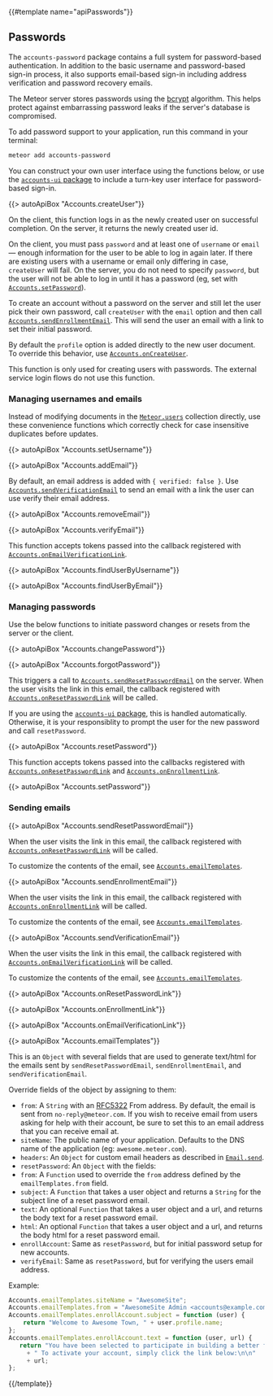 {{#template name="apiPasswords"}}

<h2 id="accounts_passwords"><span>Passwords</span></h2>

The `accounts-password` package contains a full system for password-based
authentication. In addition to the basic username and password-based
sign-in process, it also supports email-based sign-in including
address verification and password recovery emails.

The Meteor server stores passwords using the
[bcrypt](http://en.wikipedia.org/wiki/Bcrypt) algorithm. This helps
protect against embarrassing password leaks if the server's database is
compromised.

To add password support to your application, run this command in your terminal:

```bash
meteor add accounts-password
```

You can construct your own user interface using the
functions below, or use the [`accounts-ui` package](#accountsui) to
include a turn-key user interface for password-based sign-in.


{{> autoApiBox "Accounts.createUser"}}

On the client, this function logs in as the newly created user on
successful completion. On the server, it returns the newly created user
id.

On the client, you must pass `password` and at least one of `username` or
`email` &mdash; enough information for the user to be able to log in again
later. If there are existing users with a username or email only differing in
case, `createUser` will fail. On the server, you do not need to specify
`password`, but the user will not be able to log in until it has a password (eg,
set with [`Accounts.setPassword`](#accounts_setpassword)).

To create an account without a password on the server and still let the
user pick their own password, call `createUser` with the `email` option
and then
call [`Accounts.sendEnrollmentEmail`](#accounts_sendenrollmentemail). This
will send the user an email with a link to set their initial password.

By default the `profile` option is added directly to the new user document. To
override this behavior, use [`Accounts.onCreateUser`](#accounts_oncreateuser).

This function is only used for creating users with passwords. The external
service login flows do not use this function.

### Managing usernames and emails

Instead of modifying documents in the [`Meteor.users`](#meteor_users) collection
directly, use these convenience functions which correctly check for case
insensitive duplicates before updates.

{{> autoApiBox "Accounts.setUsername"}}

{{> autoApiBox "Accounts.addEmail"}}

By default, an email address is added with `{ verified: false }`. Use
[`Accounts.sendVerificationEmail`](#Accounts-sendVerificationEmail) to send an
email with a link the user can use verify their email address.

{{> autoApiBox "Accounts.removeEmail"}}

{{> autoApiBox "Accounts.verifyEmail"}}

This function accepts tokens passed into the callback registered with
[`Accounts.onEmailVerificationLink`](#Accounts-onEmailVerificationLink).

{{> autoApiBox "Accounts.findUserByUsername"}}

{{> autoApiBox "Accounts.findUserByEmail"}}

### Managing passwords

Use the below functions to initiate password changes or resets from the server
or the client.

{{> autoApiBox "Accounts.changePassword"}}

{{> autoApiBox "Accounts.forgotPassword"}}

This triggers a call
to [`Accounts.sendResetPasswordEmail`](#accounts_sendresetpasswordemail)
on the server. When the user visits the link in this email, the callback
registered with [`Accounts.onResetPasswordLink`](#Accounts-onResetPasswordLink)
will be called.

If you are using the [`accounts-ui` package](#accountsui), this is handled
automatically. Otherwise, it is your responsiblity to prompt the user for the
new password and call `resetPassword`.

{{> autoApiBox "Accounts.resetPassword"}}

This function accepts tokens passed into the callbacks registered with
[`Accounts.onResetPasswordLink`](#Accounts-onResetPasswordLink) and
[`Accounts.onEnrollmentLink`](#Accounts-onEnrollmentLink).

{{> autoApiBox "Accounts.setPassword"}}



<h3 id="sending-emails"><span>Sending emails</span></h3>

{{> autoApiBox "Accounts.sendResetPasswordEmail"}}

When the user visits the link in this email, the callback registered with
[`Accounts.onResetPasswordLink`](#Accounts-onResetPasswordLink) will be called.

To customize the contents of the email, see
[`Accounts.emailTemplates`](#accounts_emailtemplates).

{{> autoApiBox "Accounts.sendEnrollmentEmail"}}

When the user visits the link in this email, the callback registered with
[`Accounts.onEnrollmentLink`](#Accounts-onEnrollmentLink) will be called.

To customize the contents of the email, see
[`Accounts.emailTemplates`](#accounts_emailtemplates).

{{> autoApiBox "Accounts.sendVerificationEmail"}}

When the user visits the link in this email, the callback registered with
[`Accounts.onEmailVerificationLink`](#Accounts-onEmailVerificationLink) will
be called.

To customize the contents of the email, see
[`Accounts.emailTemplates`](#accounts_emailtemplates).


{{> autoApiBox "Accounts.onResetPasswordLink"}}

{{> autoApiBox "Accounts.onEnrollmentLink"}}

{{> autoApiBox "Accounts.onEmailVerificationLink"}}




{{> autoApiBox "Accounts.emailTemplates"}}

This is an `Object` with several fields that are used to generate text/html
for the emails sent by `sendResetPasswordEmail`, `sendEnrollmentEmail`,
and `sendVerificationEmail`.

Override fields of the object by assigning to them:

- `from`: A `String` with an [RFC5322](http://tools.ietf.org/html/rfc5322) From
   address. By default, the email is sent from `no-reply@meteor.com`. If you
   wish to receive email from users asking for help with their account, be sure
   to set this to an email address that you can receive email at.
- `siteName`: The public name of your application. Defaults to the DNS name of
   the application (eg: `awesome.meteor.com`).
- `headers`: An `Object` for custom email headers as described in
    [`Email.send`](#email_send).
- `resetPassword`: An `Object` with the fields:
 - `from`: A `Function` used to override the `from` address defined
   by the `emailTemplates.from` field.
 - `subject`: A `Function` that takes a user object and returns
   a `String` for the subject line of a reset password email.
 - `text`: An optional `Function` that takes a user object and a url, and
   returns the body text for a reset password email.
 - `html`: An optional `Function` that takes a user object and a
   url, and returns the body html for a reset password email.
- `enrollAccount`: Same as `resetPassword`, but for initial password setup for
   new accounts.
- `verifyEmail`: Same as `resetPassword`, but for verifying the users email
   address.


Example:

```js
Accounts.emailTemplates.siteName = "AwesomeSite";
Accounts.emailTemplates.from = "AwesomeSite Admin <accounts@example.com>";
Accounts.emailTemplates.enrollAccount.subject = function (user) {
    return "Welcome to Awesome Town, " + user.profile.name;
};
Accounts.emailTemplates.enrollAccount.text = function (user, url) {
   return "You have been selected to participate in building a better future!"
     + " To activate your account, simply click the link below:\n\n"
     + url;
};
```

{{/template}}
